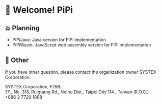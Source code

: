 # 🌠 Welcome! PiPi

## 💥 Planning

- PiPiJava: Java version for PiPi implementation
- PiPiWasm: JavaScript web assembly version for PiPi implementation

## 👋 Other

If you have other question, please contact the organization owner SYSTEX Corporation.

SYSTEX Corporation, F25B.<br>
7F., No. 318, Ruiguang Rd., Neihu Dist., Taipei City 114 , Taiwan (R.O.C.)<br>
+886 2 7720 1888
